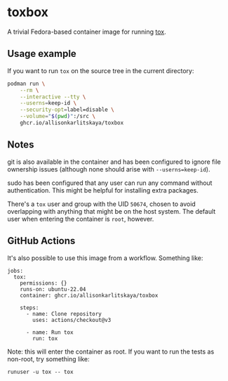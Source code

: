 # toxbox

A trivial Fedora-based container image for running [tox](https://tox.wiki/).

## Usage example

If you want to run `tox` on the source tree in the current directory:

```sh
podman run \
    --rm \
    --interactive --tty \
    --userns=keep-id \
    --security-opt=label=disable \
    --volume="$(pwd)":/src \
    ghcr.io/allisonkarlitskaya/toxbox
```

## Notes

git is also available in the container and has been configured to ignore file
ownership issues (although none should arise with `--userns=keep-id`).

sudo has been configured that any user can run any command without
authentication.  This might be helpful for installing extra packages.

There's a `tox` user and group with the UID `50674`, chosen to avoid
overlapping with anything that might be on the host system.  The default user
when entering the container is `root`, however.

## GitHub Actions

It's also possible to use this image from a workflow.  Something like:

```
jobs:
  tox:
    permissions: {}
    runs-on: ubuntu-22.04
    container: ghcr.io/allisonkarlitskaya/toxbox

    steps:
      - name: Clone repository
        uses: actions/checkout@v3

      - name: Run tox
        run: tox
```

Note: this will enter the container as root.  If you want to run the tests as
non-root, try something like:

```
runuser -u tox -- tox
```
